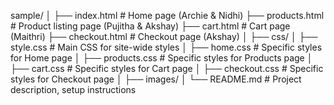 sample/
│
├── index.html              # Home page (Archie & Nidhi)
├── products.html           # Product listing page (Pujitha & Akshay)
├── cart.html               # Cart page (Maithri)
├── checkout.html           # Checkout page (Akshay)
│
├── css/
│   ├── style.css           # Main CSS for site-wide styles
│   ├── home.css            # Specific styles for Home page
│   ├── products.css        # Specific styles for Products page
│   ├── cart.css            # Specific styles for Cart page
│   ├── checkout.css        # Specific styles for Checkout page
│
├── images/
│
└── README.md               # Project description, setup instructions